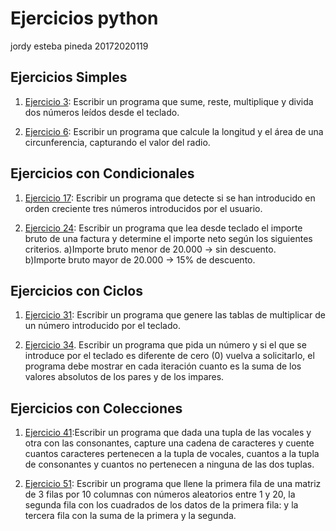 # Ejercicios python
jordy esteba pineda 20172020119

## Ejercicios Simples

1) [Ejercicio 3](https://github.com/jordyPineda/python/blob/master/python/ejercicio3.py): Escribir un programa que sume, reste, multiplique y divida dos números leídos desde el
teclado.



2) [Ejercicio 6](https://github.com/jordyPineda/python/blob/master/python/ejercicio6.py): Escribir un programa que calcule la longitud y el área de una circunferencia, capturando el valor del radio.


## Ejercicios con Condicionales

1) [Ejercicio 17](https://github.com/jordyPineda/python/blob/master/python/ejercicio_17.py): Escribir un programa que detecte si se han introducido en orden creciente tres números introducidos por el usuario.

2) [Ejercicio 24](https://github.com/jordyPineda/python/blob/master/python/ejercicio_24.py): Escribir un programa que lea desde teclado el importe bruto de una factura y determine el importe neto según los siguientes criterios.
   a)Importe bruto menor de 20.000 -> sin descuento.    
   b)Importe bruto mayor de 20.000 -> 15% de descuento.
   
## Ejercicios con Ciclos

1) [Ejercicio 31](https://github.com/jordyPineda/python/blob/master/python/ejercicio_31.py): Escribir un programa que genere las tablas de multiplicar de un número introducido por el teclado. 

2) [Ejercicio 34](https://github.com/jordyPineda/python/blob/master/python/ejercicio_34.py). Escribir un programa que pida un número y si el que se introduce por el teclado es diferente de cero (0) vuelva a solicitarlo, el programa debe mostrar en cada iteración cuanto es la suma de los valores absolutos de los pares y de los impares.

## Ejercicios con Colecciones

1) [Ejercicio 41](https://github.com/jordyPineda/python/blob/master/python/ejercicio_41.py):Escribir un programa que dada una tupla de las vocales y otra con las consonantes, capture
una cadena de caracteres y cuente cuantos caracteres pertenecen a la tupla de vocales, cuantos a la tupla de consonantes y cuantos no pertenecen a ninguna de las dos tuplas.


2) [Ejercicio 51](https://github.com/jordyPineda/python/blob/master/python/ejercicio_51.py): Escribir un programa que llene la primera fila de una matriz de 3 filas por 10 columnas con números aleatorios entre 1 y 20, la segunda fila con los cuadrados de los datos de la primera fila: y la tercera fila con la suma de la primera y la segunda.



